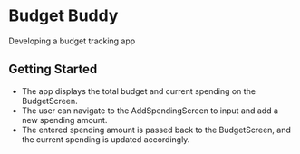 # Budget Buddy

Developing a budget tracking app

## Getting Started

- The app displays the total budget and current spending on the BudgetScreen.
- The user can navigate to the AddSpendingScreen to input and add a new spending amount.
- The entered spending amount is passed back to the BudgetScreen, and the current spending is updated accordingly.
